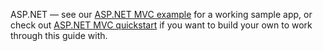 ASP.NET &mdash; see our [ASP.NET MVC example](https://github.com/okta/samples-aspnet/tree/master/okta-hosted-login) for a working sample app, or check out [ASP.NET MVC quickstart](https://docs.microsoft.com/en-us/aspnet/mvc/overview/getting-started/introduction/getting-started) if you want to build your own to work through this guide with.
